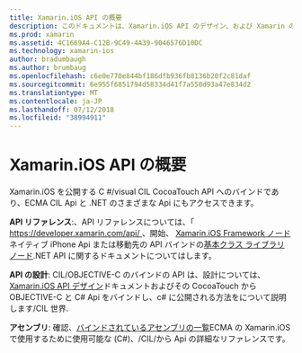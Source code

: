 ```yaml
---
title: Xamarin.iOS API の概要
description: このドキュメントは、Xamarin.iOS API のデザイン、および Xamarin の開発で使用可能なアセンブリの一覧を説明するガイドを Xamarin API リファレンス ドキュメントにリンクしています。
ms.prod: xamarin
ms.assetid: 4C1669A4-C12B-9C49-4A39-9046576D10DC
ms.technology: xamarin-ios
author: bradumbaugh
ms.author: brumbaug
ms.openlocfilehash: c6e0e770e844bf186dfb936fb8136b20f2c81daf
ms.sourcegitcommit: 6e955f6851794d58334d41f7a550d93a47e834d2
ms.translationtype: MT
ms.contentlocale: ja-JP
ms.lasthandoff: 07/12/2018
ms.locfileid: "38994911"
---
```

# <a name="xamarinios-api-overview"></a>Xamarin.iOS API の概要

Xamarin.iOS を公開する C #/visual CIL CocoaTouch API へのバインドであり、ECMA CIL Api と .NET のさまざまな Api にもアクセスできます。

 **API リファレンス**:、API リファレンスについては、「 [ https://developer.xamarin.com/api/ ](https://docs.microsoft.com/dotnet/api/)、開始、 [Xamarin.iOS Framework ノード](https://docs.microsoft.com/dotnet/api/?view=xamarinios-10.8)ネイティブ iPhone Api または移動先の API バインドの[基本クラス ライブラリ ノード](https://docs.microsoft.com/dotnet/api/?view=netstandard-2.0).NET API に関するドキュメントについてはします。

 **API の設計**: CIL/OBJECTIVE-C のバインドの API は、設計については、 [Xamarin.iOS API デザイン](~/ios/internals/api-design/index.md)ドキュメントおよびその CocoaTouch から OBJECTIVE-C と C# Api をバインドし、c# に公開される方法をについて説明します/CIL 世界.

 **アセンブリ**: 確認、[バインドされているアセンブリの一覧](~/cross-platform/internals/available-assemblies.md)ECMA の Xamarin.iOS で使用するために使用可能な (C#)、/CIL/から Api の詳細なリファレンスです。
